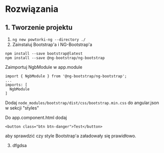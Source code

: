 # Rozwiązania

## 1. Tworzenie projektu

1. ``` ng new powtorki-ng --directory ./ ```
1. Zainstaluj Bootstrap'a i NG-Bootstrap'a

```
npm install --save bootstrap@latest
npm install --save @ng-bootstrap/ng-bootstrap
```

Zaimportuj NgbModule w app.module
```
import { NgbModule } from '@ng-bootstrap/ng-bootstrap';
...
imports: [
  NgbModule
]
```

Dodaj
``` node_modules/bootstrap/dist/css/bootstrap.min.css ```
do angular.json w sekcji "styles"

Do app.component.html dodaj
```
<button class="btn btn-danger">Test</button>
```
aby sprawdzić czy style Bootstrap'a załadowały się prawidłowo.

3. dfgdsa

